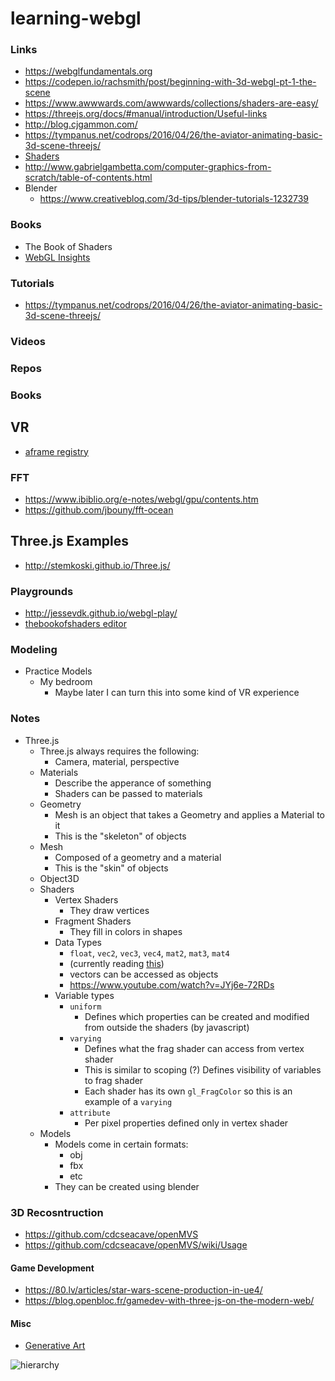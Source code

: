 # learning-webgl

### Links
* https://webglfundamentals.org
* https://codepen.io/rachsmith/post/beginning-with-3d-webgl-pt-1-the-scene
* https://www.awwwards.com/awwwards/collections/shaders-are-easy/
* https://threejs.org/docs/#manual/introduction/Useful-links
* http://blog.cjgammon.com/
* https://tympanus.net/codrops/2016/04/26/the-aviator-animating-basic-3d-scene-threejs/
* [Shaders](https://aerotwist.com/tutorials/an-introduction-to-shaders-part-1/)
* http://www.gabrielgambetta.com/computer-graphics-from-scratch/table-of-contents.html
* Blender
    * https://www.creativebloq.com/3d-tips/blender-tutorials-1232739
### Books
* The Book of Shaders
* [WebGL Insights](http://www.webglinsights.com)
### Tutorials
* https://tympanus.net/codrops/2016/04/26/the-aviator-animating-basic-3d-scene-threejs/
### Videos
### Repos
### Books

## VR
* [aframe registry](https://aframe.io/aframe-registry/)

### FFT
* https://www.ibiblio.org/e-notes/webgl/gpu/contents.htm
* https://github.com/jbouny/fft-ocean

## Three.js Examples
* http://stemkoski.github.io/Three.js/

### Playgrounds
* http://jessevdk.github.io/webgl-play/
* [thebookofshaders editor](http://editor.thebookofshaders.com/)


### Modeling
* Practice Models
    * My bedroom
        * Maybe later I can turn this into some kind of VR experience

### Notes
* Three.js
    * Three.js always requires the following:
        * Camera, material, perspective 
    * Materials
        * Describe the apperance of something
        * Shaders can be passed to materials
    * Geometry
        * Mesh is an object that takes a Geometry and applies a Material to it
        * This is the "skeleton" of objects
    * Mesh
        * Composed of a geometry and a material
        * This is the "skin" of objects
    * Object3D
    * Shaders
        * Vertex Shaders
            * They draw vertices
        * Fragment Shaders
            * They fill in colors in shapes
        * Data Types
            * `float`, `vec2`, `vec3`, `vec4`, `mat2`, `mat3`, `mat4`
            * (currently reading [this](http://blog.cjgammon.com/threejs-custom-shader-material))
            * vectors can be accessed as objects
            * https://www.youtube.com/watch?v=JYj6e-72RDs
        * Variable types
            * `uniform`
                * Defines which properties can be created and modified from outside the shaders (by javascript)
            * `varying`
                * Defines what the frag shader can access from vertex shader
                * This is similar to scoping (?) Defines visibility of variables to frag shader
                * Each shader has its own `gl_FragColor` so this is an example of a `varying`
            * `attribute`
                * Per pixel properties defined only in vertex shader
    * Models
        * Models come in certain formats:
            * obj
            * fbx
            * etc
        * They can be created using blender


### 3D Recosntruction
* https://github.com/cdcseacave/openMVS
* https://github.com/cdcseacave/openMVS/wiki/Usage

#### Game Development
* https://80.lv/articles/star-wars-scene-production-in-ue4/
* https://blog.openbloc.fr/gamedev-with-three-js-on-the-modern-web/

#### Misc
* [Generative Art](https://inconvergent.net/generative/)

![hierarchy](https://amilajack.com/content/images/2018/06/hierarchy.png)
